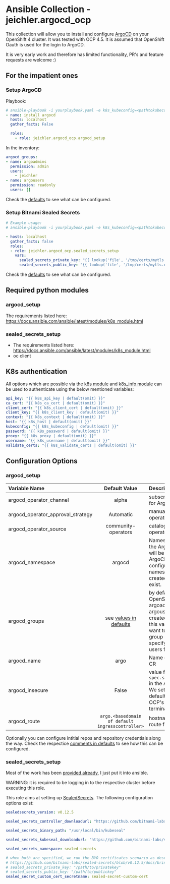 # Ansible Collection - jeichler.argocd_ocp

This collection will allow you to install and configure [ArgoCD](https://argoproj.github.io/argo-cd/) on your OpenShift 4 cluster.
It was tested with OCP 4.5. It is assumed that OpenShift Oauth is used for the login to ArgoCD.

It is very early work and therefore has limited functionality, PR's and feature requests are welcome :)

## For the impatient ones

### Setup ArgoCD

Playbook:

```yaml
# ansible-playbook -i yourplaybook.yaml -e k8s_kubeconfig=<pathtokubeconfig>
- name: install argocd
  hosts: localhost
  gather_facts: False

  roles:
    - role: jeichler.argocd_ocp.argocd_setup
```

In the inventory:

```yaml
argocd_groups:
- name: argoadmins
  permission: admin
  users:
    - jeichler
- name: argousers
  permission: readonly
  users: []
```

Check the [defaults](https://github.com/jeichler/argocd_setup/blob/master/roles/argocd_setup/defaults/main.yaml) to see what can be configured.

### Setup Bitnami Sealed Secrets

```yaml
# Example usage:
# ansible-playbook -i yourplaybook.yaml -e k8s_kubeconfig=<pathtokubeconfig> --ask-become-pass

- hosts: localhost
  gather_facts: false
  roles:
  - role: jeichler.argocd_ocp.sealed_secrets_setup
    vars:
      sealed_secrets_private_key: "{{ lookup('file', '/tmp/certs/mytls.key') }}"
      sealed_secrets_public_key: "{{ lookup('file', '/tmp/certs/mytls.crt') }}"
```

Check the [defaults](https://github.com/jeichler/argocd_setup/blob/master/roles/sealed_secrets_setup/defaults/main.yaml) to see what can be configured.

## Required python modules

### argocd_setup

The requirements listed here: <https://docs.ansible.com/ansible/latest/modules/k8s_module.html>

### sealed_secrets_setup

* The requirements listed here: <https://docs.ansible.com/ansible/latest/modules/k8s_module.html>
* oc client

## K8s authentication

All options which are possible via the [k8s module](https://docs.ansible.com/ansible/latest/modules/k8s_module.html) and [k8s_info module](https://docs.ansible.com/ansible/latest/modules/k8s_info_module.html) can be used to authenticate using the below mentioned variables:

```yaml
api_key: "{{ k8s_api_key | default(omit) }}"
ca_cert: "{{ k8s_ca_cert | default(omit) }}"
client_cert: "{{ k8s_client_cert | default(omit) }}"
client_key: "{{ k8s_client_key | default(omit) }}"
context: "{{ k8s_context | default(omit) }}"
host: "{{ k8s_host | default(omit) }}"
kubeconfig: "{{ k8s_kubeconfig | default(omit) }}"
password: "{{ k8s_password | default(omit) }}"
proxy: "{{ k8s_proxy | default(omit) }}"
username: "{{ k8s_username | default(omit) }}"
validate_certs: "{{ k8s_validate_certs | default(omit) }}"
```

## Configuration Options

### argocd_setup

| Variable Name            | Default Value       | Description |
|:-------------------------|:-------------------:|:------------|
| argocd_operator_channel | alpha | subscription channel for ArgoCD operator |
| argocd_operator_approval_strategy | Automatic | manual or automatic operator update |
| argocd_operator_source | community-operators | catalog source of operator |
| argocd_namespace | argocd | Namespace where the ArgoCD Operator will be installed and ArgoCD will be configured. This namespace will be created if it does not exist. |
| argocd_groups | see [values in defaults](roles/argocd_setup/defaults/main.yaml) | by default the OpenShift groups argoadmins and argousers will be created. If you define this var, you may want to change the group names and specify concrete users for the groups.|
| argocd_name | argo | Name of the ArgoCD CR |
| argocd_insecure | False | value for `spec.server.insecure` in the ArgoCD CR. We set it to false by default to simply use OCP's router edge termination |
| argocd_route | `argo.<basedomain of default ingresscontroller>` | hostname of the route for ArgoCD |

Optionally you can configure intitial repos and repository credentials along the way.
Check the respectice [comments in defaults](roles/argocd_setup/defaults/main.yaml) to see how this can be configured.

### sealed_secrets_setup

Most of the work has been [provided already](https://github.com/rahmed-rh/oc4-learn/tree/master/secret-managment/sealed-secrets), I just put it into ansible.

WARNING: it is required to be logging in to the respective cluster before executing this role.

This role aims at setting up [SealedSecrets](https://github.com/bitnami-labs/sealed-secrets). The following configuration options exist:

```yaml
sealedsecrets_version: v0.12.5
```

```yaml
sealed_secrets_controller_downloadurl: "https://github.com/bitnami-labs/sealed-secrets/releases/download/{{ sealedsecrets_version }}/controller.yaml"
```

```yaml
sealed_secrets_binary_path: "/usr/local/bin/kubeseal"
```

```yaml
sealed_secrets_kubeseal_downloadurl: "https://github.com/bitnami-labs/sealed-secrets/releases/download/{{ sealedsecrets_version }}/kubeseal-linux-amd64"
```

```yaml
sealed_secrets_namespace: sealed-secrets
```

```yaml
# when both are specified, we run the BYO certificates scenario as described here:
# https://github.com/bitnami-labs/sealed-secrets/blob/v0.12.5/docs/bring-your-own-certificates.md
# sealed_secrets_private_key: "/path/to/privatekey"
# sealed_secrets_public_key: "/path/to/publickey"
sealed_secret_custom_cert_secretname: sealed-secret-custom-cert
```
